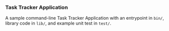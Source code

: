 ### Task Tracker Application

A sample command-line Task Tracker Application with an entrypoint in `bin/`, library code
in `lib/`, and example unit test in `test/`.
